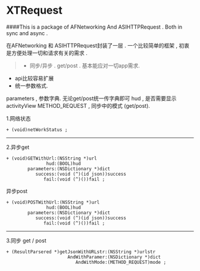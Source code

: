 # XTRequest
####This is a package of AFNetworking And ASIHTTPRequest . Both in sync and async .

在AFNetworking 和 ASIHTTPRequest封装了一层 . 一个比较简单的框架 , 初衷是方便处理一切和请求有关的需求 .
> * 同步/异步 . get/post . 基本能应对一切app需求. 
* api比较容易扩展
* 统一参数格式.

parameters , 参数字典. 无论get/post统一传字典即可
hud , 是否需要显示activityView
METHOD_REQUEST , 同步中的模式 (get/post).



1.网络状态
```
+ (void)netWorkStatus ;
```
---
2.异步get
```
+ (void)GETWithUrl:(NSString *)url
               hud:(BOOL)hud
        parameters:(NSDictionary *)dict
           success:(void (^)(id json))success
              fail:(void (^)())fail ;
```
 异步post
 ```
+ (void)POSTWithUrl:(NSString *)url
                hud:(BOOL)hud
         parameters:(NSDictionary *)dict
            success:(void (^)(id json))success
               fail:(void (^)())fail ;
```
---
3.同步 get / post
```
+ (ResultParsered *)getJsonWithURLstr:(NSString *)urlstr
                       AndWithParamer:(NSDictionary *)dict
                          AndWithMode:(METHOD_REQUEST)mode ;
```
